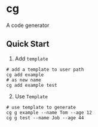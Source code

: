 # cg

A code generator

## Quick Start

1. Add `template`
```shell
# add a template to user path
cg add example
# as new name
cg add example test
```
2. Use `Template`
```shell
# use template to generate
cg g example --name Tom --age 12
cg g test --name Job --age 44
```